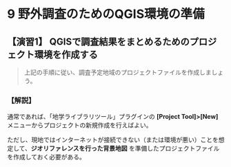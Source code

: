 # 9 野外調査のためのQGIS環境の準備  

## 【演習1】 QGISで調査結果をまとめるためのプロジェクト環境を作成する  

> 上記の手順に従い、調査予定地域のプロジェクトファイルを作成しましょう。  


### 【解説】    

通常であれば、「地学ライブラリツール」プラグインの **[Project Tool]>[New]** メニューからプロジェクトの新規作成を行えばよい。

ただし、現地ではインターネットが接続できない（または環境が悪い）ことを想定して、**ジオリファレンスを行った背景地図** を準備したプロジェクトファイルを作成しておく必要がある。
